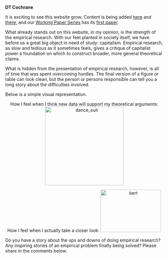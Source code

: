 <b>DT Cochrane</b>

It is exciting to see this website grow. Content is being added <a href="https://capitalaspower.apps01.yorku.ca/2013/08/the-capitalist-mode-of-power-critical-engagements-with-the-power-theory-of-value/" target="_blank" rel="noopener noreferrer">here</a> and <a href="https://capitalaspower.apps01.yorku.ca/">there</a>, and our <a href="https://capitalaspower.com/working-papers/">Working Paper Series</a> has its <a href="https://capitalaspower.apps01.yorku.ca/2013/10/no-20131-bichler-and-nitzan-can-capitalists-afford-recovery/" target="_blank" rel="noopener noreferrer">first paper</a>.

What already stands out on this website, in my opinion, is the strength of the empirical research. With our feet planted in society itself, we have before us a great big object in need of study: capitalism. Empirical research, as slow and tedious as it sometimes feels, gives a critique of capitalist power a foundation on which to construct broader, more general theoretical claims.

What is hidden from the presentation of empirical research, however, is all of time that was spent overcoming hurdles. The final version of a figure or table can look clean, but the person or persons responsible can tell you a long story about the difficulties involved.

Below is a simple visual representation.

<p style="text-align: center;">How I feel when I think new data will support my theoretical arguments: <img class="alignnone size-full wp-image-805 aligncenter" src="http://www.capitalaspower.com/wp-content/uploads/2013/10/dance_suit.gif" alt="dance_suit" width="250" height="250" />

<p style="text-align: center;">How I feel when I actually take a closer look:

<img class="aligncenter size-full wp-image-804" src="http://www.capitalaspower.com/wp-content/uploads/2013/10/bert.gif" alt="bert" width="193" height="135" />

Do you have a story about the ups and downs of doing empirical research? Any inspiring stories of an empirical problem finally being solved? Please share in the comments below.


